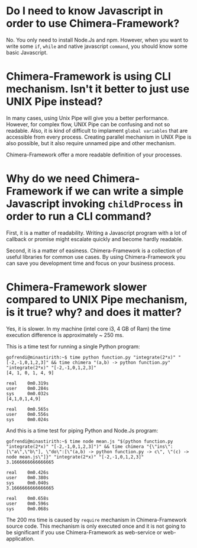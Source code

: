 # Do I need to know Javascript in order to use Chimera-Framework?

No. You only need to install Node.Js and npm. However, when you want to write some `if`, `while` and native javascript `command`, you should know some basic Javascript.

# Chimera-Framework is using CLI mechanism. Isn't it better to just use UNIX Pipe instead?

In many cases, using Unix Pipe will give you a better performance. However, for complex flow, UNIX Pipe can be confusing and not so readable. Also, it is kind of difficult to implament `global variables` that are accessible from every process. Creating parallel mechanism in UNIX Pipe is also possible, but it also require unnamed pipe and other mechanism.

Chimera-Framework offer a more readable definition of your processes.

# Why do we need Chimera-Framework if we can write a simple Javascript invoking `childProcess` in order to run a CLI command?

First, it is a matter of readability. Writing a Javascript program with a lot of callback or promise might escalate quickly and become hardly readable.

Second, it is a matter of easiness. Chimera-Framework is a collection of useful libraries for common use cases. By using Chimera-Framework you can save you development time and focus on your business process.

# Chimera-Framework slower compared to UNIX Pipe mechanism, is it true? why? and does it matter?

Yes, it is slower. In my machine (intel core i3, 4 GB of Ram) the time execution difference is approximately ~ 250 ms.

This is a time test for running a single Python program:
```
gofrendi@minastirith:~$ time python function.py "integrate(2*x)" "[-2,-1,0,1,2,3]" && time chimera "(a,b) -> python function.py" "integrate(2*x)" "[-2,-1,0,1,2,3]"
[4, 1, 0, 1, 4, 9]

real    0m0.319s
user    0m0.284s
sys     0m0.032s
[4,1,0,1,4,9]

real    0m0.565s
user    0m0.556s
sys     0m0.024s
```

And this is a time test for piping Python and Node.Js program:
```
gofrendi@minastirith:~$ time node mean.js "$(python function.py "integrate(2*x)" "[-2,-1,0,1,2,3]")" && time chimera "{\"ins\":[\"a\",\"b\"], \"do\":[\"(a,b) -> python function.py -> c\", \"(c) -> node mean.js\"]}" "integrate(2*x)" "[-2,-1,0,1,2,3]"
3.1666666666666665

real    0m0.426s
user    0m0.380s
sys     0m0.040s
3.1666666666666665

real    0m0.658s
user    0m0.596s
sys     0m0.068s
```

The 200 ms time is caused by `require` mechanism in Chimera-Framework source code. This mechanism is only executed once and it is not going to be significant if you use Chimera-Framework as web-service or web-application.
